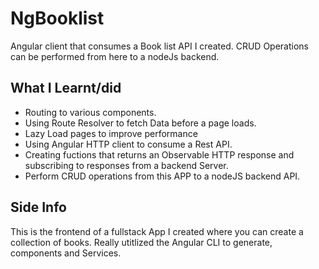 # NgBooklist

Angular client that consumes a Book list API I created. CRUD Operations can be performed from here to a nodeJs backend.

## What I Learnt/did

* Routing to various components. 
* Using Route Resolver to fetch Data before a page loads.
* Lazy Load pages to improve performance
* Using Angular HTTP client to consume a Rest API.
* Creating fuctions that returns an Observable HTTP response and subscribing to responses from a backend Server.
* Perform CRUD operations from this APP to a nodeJS backend API.

## Side Info

This is the frontend of a fullstack App I created where you can create a collection of books.
Really utitlized the Angular CLI to generate, components and Services.
